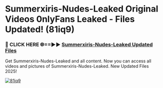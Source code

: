 # Summerxiris-Nudes-Leaked Original Videos 0nlyFans Leaked - Files Updated! (81iq9)

<h3>🔴 CLICK HERE 🌐==►► <a href="https://tinyurl.com/yc6ubb5a" rel="nofollow">Summerxiris-Nudes-Leaked Updated Files</a></h3>

Get Summerxiris-Nudes-Leaked and all content. Now you can access all videos and pictures of Summerxiris-Nudes-Leaked. New Updated Files 2025!

[![81iq9](https://i.imgur.com/7eu0CRL.gif)](https://tinyurl.com/yc6ubb5a)
